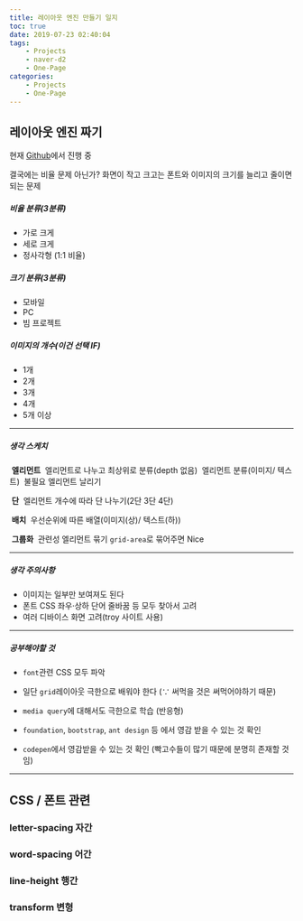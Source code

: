 ```yaml
---
title: 레이아웃 엔진 만들기 일지
toc: true
date: 2019-07-23 02:40:04
tags:
    - Projects
    - naver-d2
    - One-Page
categories:
    - Projects
    - One-Page
---
```


## 레이아웃 엔진 짜기

현재 [Github](https://github.com/naver-d2-one-page/One-Page)에서 진행 중

결국에는 비율 문제 아닌가?
화면이 작고 크고는 폰트와 이미지의 크기를 늘리고 줄이면 되는 문제

##### 비율 분류(3분류)

- 가로 크게
- 세로 크게
- 정사각형 (1:1 비율)

##### 크기 분류(3분류)

- 모바일
- PC
- 빔 프로젝트

##### 이미지의 개수(이건 선택 IF)

- 1개
- 2개
- 3개
- 4개
- 5개 이상

---------

##### 생각 스케치

​	**엘리먼트**
​	엘리먼트로 나누고 최상위로 분류(depth 없음)
​	엘리먼트 분류(이미지/ 텍스트)
​	불필요 엘리먼트 날리기

​	**단**
​	엘리먼트 개수에 따라 단 나누기(2단 3단 4단)

​	**배치**
​	우선순위에 따른 배열(이미지(상)/ 텍스트(하))

​	**그룹화**
​	관련성 엘리먼트 묶기
​	`grid-area`로 묶어주면 Nice

------

##### 생각 주의사항

- 이미지는 일부만 보여져도 된다
- 폰트 CSS 좌우·상하 단어 줄바꿈 등 모두 찾아서 고려
- 여러 디바이스 화면 고려(troy 사이트 사용)

------

##### 공부해야할 것

- `font`관련 CSS 모두 파악

- 일단 `grid`레이아웃 극한으로 배워야 한다 (∵ 써먹을 것은 써먹어야하기 때문)
- `media query`에 대해서도 극한으로 학습 (반응형)
- `foundation`, `bootstrap`, `ant design` 등 에서 영감 받을 수 있는 것 확인
- `codepen`에서 영감받을 수 있는 것 확인 (빡고수들이 많기 때문에 분명히 존재할 것임)

------

## CSS / 폰트 관련

### letter-spacing 자간

### word-spacing 어간

### line-height 행간

### transform 변형
